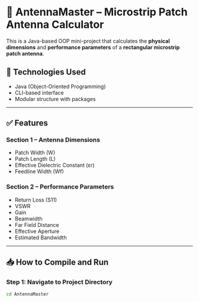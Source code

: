 # 📡 AntennaMaster – Microstrip Patch Antenna Calculator

This is a Java-based OOP mini-project that calculates the **physical dimensions** and **performance parameters** of a **rectangular microstrip patch antenna**.

## 🔧 Technologies Used
- Java (Object-Oriented Programming)
- CLI-based interface
- Modular structure with packages

---

## ✅ Features

### Section 1 – Antenna Dimensions
- Patch Width (W)
- Patch Length (L)
- Effective Dielectric Constant (εr)
- Feedline Width (Wf)

### Section 2 – Performance Parameters
- Return Loss (S11)
- VSWR
- Gain
- Beamwidth
- Far Field Distance
- Effective Aperture
- Estimated Bandwidth

---

## 📥 How to Compile and Run

### Step 1: Navigate to Project Directory
```bash
cd AntennaMaster
